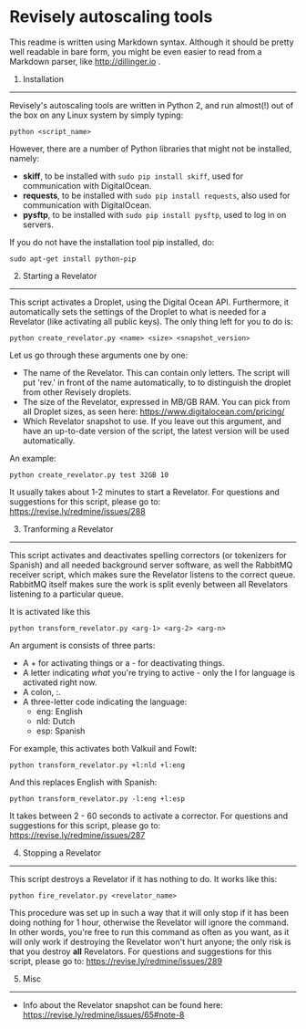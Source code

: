Revisely autoscaling tools
==========================

This readme is written using Markdown syntax. Although it should be pretty well readable in bare form, you might be even easier to read from a Markdown parser, like http://dillinger.io . 

1. Installation
---------------

Revisely's autoscaling tools are written in Python 2, and run almost(!) out of the box on any Linux system by simply typing:

```
python <script_name>
```

However, there are a number of Python libraries that might not be installed, namely:

* __skiff__, to be installed with ```sudo pip install skiff```, used for communication with DigitalOcean.
* __requests__, to be installed with ```sudo pip install requests```, also used for communication with DigitalOcean.
* __pysftp__, to be installed with ```sudo pip install pysftp```, used to log in on servers.

If you do not have the installation tool pip installed, do:

```
sudo apt-get install python-pip
```

2. Starting a Revelator
-----------------------

This script activates a Droplet, using the Digital Ocean API. Furthermore, it automatically sets the settings of the Droplet to what is needed for a Revelator (like activating all public keys). The only thing left for you to do is:

```
python create_revelator.py <name> <size> <snapshot_version>
```

Let us go through these arguments one by one:
* The name of the Revelator. This can contain only letters. The script will put 'rev.' in front of the name automatically, to to distinguish the droplet from other Revisely droplets.
* The size of the Revelator, expressed in MB/GB RAM. You can pick from all Droplet sizes, as seen here: https://www.digitalocean.com/pricing/
* Which Revelator snapshot to use. If you leave out this argument, and have an up-to-date version of the script, the latest version will be used automatically.

An example:

```
python create_revelator.py test 32GB 10
```

It usually takes about 1-2 minutes to start a Revelator. For questions and suggestions for this script, please go to: https://revise.ly/redmine/issues/288

3. Tranforming a Revelator
--------------------------

This script activates and deactivates spelling correctors (or tokenizers for Spanish) and all needed background server software, as well the RabbitMQ receiver script, which makes sure the Revelator listens to the correct queue. RabbitMQ itself makes sure the work is split evenly between all Revelators listening to a particular queue.

It is activated like this

```
python transform_revelator.py <arg-1> <arg-2> <arg-n>
```

An argument is consists of three parts:
* A + for activating things or a - for deactivating things.
* A letter indicating _what_ you're trying to active - only the l for language is activated right now.
* A colon, :.
* A three-letter code indicating the language:
   * eng: English
   * nld: Dutch
   * esp: Spanish

For example, this activates both Valkuil and Fowlt:

```
python transform_revelator.py +l:nld +l:eng
```

And this replaces English with Spanish:

```
python transform_revelator.py -l:eng +l:esp
```

It takes between 2 - 60 seconds to activate a corrector. For questions and suggestions for this script, please go to: https://revise.ly/redmine/issues/287

4. Stopping a Revelator
-----------------------

This script destroys a Revelator if it has nothing to do. It works like this:

```
python fire_revelator.py <revelator_name>
```

This procedure was set up in such a way that it will only stop if it has been doing nothing for 1 hour, otherwise the Revelator will ignore the command. In other words, you're free to run this command as often as you want, as it will only work if destroying the Revelator won't hurt anyone; the only risk is that you destroy __all__ Revelators. For questions and suggestions for this script, please go to: https://revise.ly/redmine/issues/289

5. Misc
-------
* Info about the Revelator snapshot can be found here: https://revise.ly/redmine/issues/65#note-8
